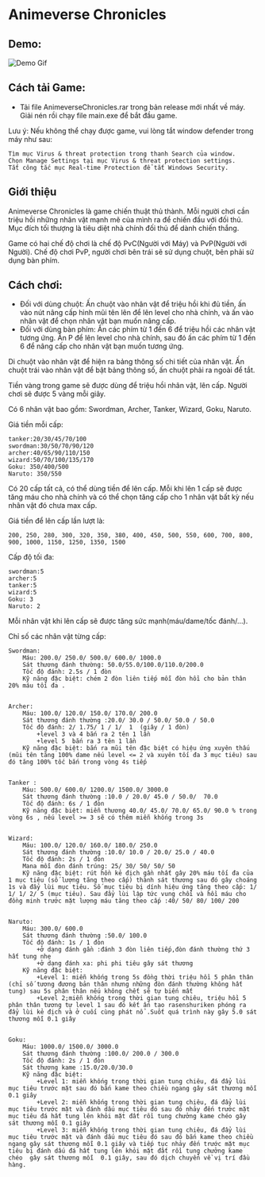 
# Animeverse Chronicles
## Demo:
![Demo Gif](AnimeverseChronicles-MultiverseWar/demo/demo.gif)
## Cách tải Game:

+ 	Tải file AnimeverseChronicles.rar trong bản release mới nhất về máy. Giải nén rồi chạy file main.exe để bắt đầu game.

Lưu ý: Nếu không thể chạy được game, vui lòng tắt window defender trong máy như sau:

	Tìm mục Virus & threat protection trong thanh Search của window.
	Chọn Manage Settings tại mục Virus & threat protection settings.
	Tắt công tắc mục Real-time Protection để tắt Windows Security.


## Giới thiệu
Animeverse Chronicles là game chiến thuật thủ thành. Mỗi người chơi cần triệu hồi những nhân vật mạnh mẽ của mình ra để chiến đấu với đối thủ. Mục đích tối thượng là tiêu diệt nhà chính đối thủ để dành chiến thắng.

Game có hai chế độ chơi là chế độ PvC(Người với Máy) và PvP(Người với Người).
Chế độ chơi PvP, người chơi bên trái sẽ sử dụng chuột, bên phải sử dụng bàn phím.

## Cách chơi:
+   Đối với dùng chuột: 
    Ấn chuột vào nhân vật để triệu hồi khi đủ tiền, ấn vào nút nâng cấp hình mũi tên lên để lên level cho nhà chính, và ấn vào nhân vật để chọn nhân vật bạn muốn nâng cấp.
+   Đối với dùng bàn phím: 
    Ấn các phím từ 1 đến 6 để triệu hồi các nhân vật tương ứng. Ấn P để lên level cho nhà chính, sau đó ấn các phím từ 1 đến 6 để nâng cấp cho nhân vật bạn muốn tương ứng.

Di chuột vào nhân vật để hiện ra bảng thông số chi tiết của nhân vật. Ấn chuột trái vào nhân 
vật để bật bảng thông số, ấn chuột phải ra ngoài để tắt.

Tiền vàng trong game sẽ được dùng để triệu hồi nhân vật, lên cấp.
Người chơi sẽ được 5 vàng mỗi giây.

Có 6 nhân vật bao gồm: Swordman, Archer, Tanker, Wizard, Goku, Naruto.

Giá tiền mỗi cấp:

	tanker:20/30/45/70/100
	swordman:30/50/70/90/120
	archer:40/65/90/110/150
	wizard:50/70/100/135/170
	Goku: 350/400/500
	Naruto: 350/550

Có 20 cấp tất cả, có thể dùng tiền để lên cấp. Mỗi khi lên 1 cấp sẽ được tăng máu cho nhà chính và có thể chọn tăng cấp cho 1 nhân vật bất kỳ nếu nhân vật đó chưa max cấp.

Giá tiền để lên cấp lần lượt là:

    200, 250, 280, 300, 320, 350, 380, 400, 450, 500, 550, 600, 700, 800, 900, 1000, 1150, 1250, 1350, 1500


Cấp độ tối đa: 

    swordman:5
	archer:5
	tanker:5
	wizard:5
	Goku: 3
	Naruto: 2

Mỗi nhân vật khi lên cấp sẽ được tăng sức mạnh(máu/dame/tốc đánh/…).

Chỉ số các nhân vật từng cấp:

	Swordman: 
		Máu: 200.0/ 250.0/ 500.0/ 600.0/ 1000.0
		Sát thương đánh thường: 50.0/55.0/100.0/110.0/200.0
		Tốc độ đánh: 2.5s / 1 đòn
		Kỹ năng đặc biệt: chém 2 đòn liên tiếp mỗi đòn hồi cho bản thân 20% máu tối đa .
	

	Archer: 
		Máu: 100.0/ 120.0/ 150.0/ 170.0/ 200.0
		Sát thương đánh thường :20.0/ 30.0 / 50.0/ 50.0 / 50.0
		Tốc độ đánh: 2/ 1.75/ 1 / 1/  1  (giây / 1 đòn)
			+level 3 và 4 bắn ra 2 tên 1 lần
			+level 5  bắn ra 3 tên 1 lần
		Kỹ năng đặc biệt: bắn ra mũi tên đặc biệt có hiệu ứng xuyên thấu (mũi tên tăng 100% dame nếu level <= 2 và xuyên tối đa 3 mục tiêu) sau đó tăng 100% tốc bắn trong vòng 4s tiếp
	

	Tanker :
		Máu: 500.0/ 600.0/ 1200.0/ 1500.0/ 3000.0
		Sát thương đánh thường :10.0 / 20.0/ 45.0 / 50.0/  70.0
		Tốc độ đánh: 6s / 1 đòn
		Kỹ năng đặc biệt: miễn thương 40.0/ 45.0/ 70.0/ 65.0/ 90.0 % trong vòng 6s , nếu level >= 3 sẽ có thêm miễn khống trong 3s
	

	Wizard:
		Máu: 100.0/ 120.0/ 160.0/ 180.0/ 250.0
		Sát thương đánh thường :10.0/ 10.0 / 20.0/ 25.0 / 40.0
		Tốc độ đánh: 2s / 1 đòn
		Mana mỗi đòn đánh trúng: 25/ 30/ 50/ 50/ 50
		Kỹ năng đặc biệt: rút hồn kẻ địch gần nhất gây 20% máu tối đa của 1 mục tiêu (số lượng tăng theo cấp) thành sát thương sau đó gây choáng 1s và đẩy lùi mục tiêu. Số mục tiêu bị dính hiệu ứng tăng theo cấp: 1/ 1/ 1/ 2/ 5 (mục tiêu). Sau đẩy lùi lập tức vung chổi và hồi máu cho đồng minh trước mặt lượng máu tăng theo cấp :40/ 50/ 80/ 100/ 200
	

	Naruto:
		Máu: 300.0/ 600.0
		Sát thương đánh thường :50.0/ 100.0
		Tốc độ đánh: 1s / 1 đòn
			+ở dạng đánh gần :đánh 3 đòn liên tiếp,đòn đánh thường thứ 3 hất tung nhẹ
			+ở dạng đánh xa: phi phi tiêu gây sát thương
		Kỹ năng đặc biệt:
			+Level 1: miễn khống trong 5s đồng thời triệu hồi 5 phân thân (chỉ số tương đương bản thân nhưng những đòn đánh thường không hất tung) sau 5s phân thân nếu không chết sẽ tự biến mất
			+Level 2;miễn khống trong thời gian tung chiêu, triệu hồi 5 phân thân tương tự level 1 sau đó kết ấn tạo rasenshuriken phóng ra đẩy lùi kẻ địch và ở cuối cùng phát nổ .Suốt quá trình này gây 5.0 sát thương mỗi 0.1 giây
	

	Goku:
		Máu: 1000.0/ 1500.0/ 3000.0
		Sát thương đánh thường :100.0/ 200.0 / 300.0
		Tốc độ đánh: 2s / 1 đòn
		Sát thương kame :15.0/20.0/30.0
		Kỹ năng đặc biệt:
			+Level 1: miễn khống trong thời gian tung chiêu, đá đẩy lùi mục tiêu trước mặt sau đó bắn kame theo chiều ngang gây sát thương mỗi 0.1 giây
			+Level 2: miễn khống trong thời gian tung chiêu, đá đẩy lùi mục tiêu trước mặt và đánh dấu mục tiêu đó sau đó nhảy đến trước mặt mục tiêu đá hất tung lên khỏi mặt đất rồi tung chưởng kame chéo gây sát thương mỗi 0.1 giây
			+Level 3: miễn khống trong thời gian tung chiêu, đá đẩy lùi mục tiêu trước mặt và đánh dấu mục tiêu đó sau đó bắn kame theo chiều ngang gây sát thương mỗi 0.1 giây và tiếp tục nhảy đến trước mặt mục tiêu bị đánh dấu đá hất tung lên khỏi mặt đất rồi tung chưởng kame chéo  gây sát thương mỗi  0.1 giây, sau đó dịch chuyển về vị trí đầu hàng.
